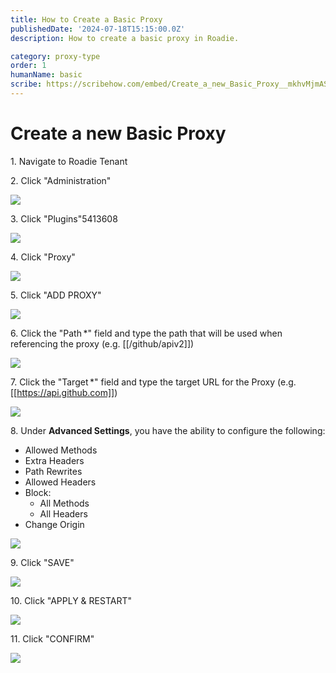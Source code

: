 ```yaml
---
title: How to Create a Basic Proxy
publishedDate: '2024-07-18T15:15:00.0Z'
description: How to create a basic proxy in Roadie.

category: proxy-type
order: 1
humanName: basic
scribe: https://scribehow.com/embed/Create_a_new_Basic_Proxy__mkhvMjmAS1uz2u9gGstsQw?skipIntro=true&removeLogo=true
---
```


# Create a new Basic Proxy

1\. Navigate to Roadie Tenant


2\. Click "Administration"

![](https://ajeuwbhvhr.cloudimg.io/colony-recorder.s3.amazonaws.com/files/2024-07-15/4b7d6910-d3d5-4cf9-817d-8dc7f49f70f7/ascreenshot.jpeg?tl_px=0,408&br_px=859,889&force_format=png&width=860&wat_scale=76&wat=1&wat_opacity=0.7&wat_gravity=northwest&wat_url=https://colony-recorder.s3.us-west-1.amazonaws.com/images/watermarks/FB923C_standard.png&wat_pad=80,366)


3\. Click "Plugins"5413608

![](https://ajeuwbhvhr.cloudimg.io/colony-recorder.s3.amazonaws.com/files/2024-07-15/b4b7d5d6-6d11-478f-82da-a67246d04f9a/ascreenshot.jpeg?tl_px=0,362&br_px=859,843&force_format=png&width=860&wat_scale=76&wat=1&wat_opacity=0.7&wat_gravity=northwest&wat_url=https://colony-recorder.s3.us-west-1.amazonaws.com/images/watermarks/FB923C_standard.png&wat_pad=308,212)


4\. Click "Proxy"

![](https://ajeuwbhvhr.cloudimg.io/colony-recorder.s3.amazonaws.com/files/2024-07-15/8417eaed-59b6-40d0-8ba8-bc7fd3f36569/ascreenshot.jpeg?tl_px=0,305&br_px=859,786&force_format=png&width=860&wat_scale=76&wat=1&wat_opacity=0.7&wat_gravity=northwest&wat_url=https://colony-recorder.s3.us-west-1.amazonaws.com/images/watermarks/FB923C_standard.png&wat_pad=286,212)


5\. Click "ADD PROXY"

![](https://ajeuwbhvhr.cloudimg.io/colony-recorder.s3.amazonaws.com/files/2024-07-15/0d69c553-e320-42bb-ad9c-72613be76029/ascreenshot.jpeg?tl_px=665,281&br_px=1525,762&force_format=png&width=860&wat_scale=76&wat=1&wat_opacity=0.7&wat_gravity=northwest&wat_url=https://colony-recorder.s3.us-west-1.amazonaws.com/images/watermarks/FB923C_standard.png&wat_pad=705,212)


6\. Click the "Path \*" field and type the path that will be used when referencing the proxy (e.g. [[/github/apiv2]])

![](https://ajeuwbhvhr.cloudimg.io/colony-recorder.s3.amazonaws.com/files/2024-07-15/efbfd64a-e425-4dc5-8039-ce3f83771d1f/ascreenshot.jpeg?tl_px=253,352&br_px=1113,833&force_format=png&width=860&wat_scale=76&wat=1&wat_opacity=0.7&wat_gravity=northwest&wat_url=https://colony-recorder.s3.us-west-1.amazonaws.com/images/watermarks/FB923C_standard.png&wat_pad=402,212)


7\. Click the "Target \*" field and type the target URL for the Proxy (e.g. [[https://api.github.com]])

![](https://ajeuwbhvhr.cloudimg.io/colony-recorder.s3.amazonaws.com/files/2024-07-15/a699d2bc-9b33-4ff0-86a9-0475148464e4/ascreenshot.jpeg?tl_px=274,202&br_px=1134,683&force_format=png&width=860&wat_scale=76&wat=1&wat_opacity=0.7&wat_gravity=northwest&wat_url=https://colony-recorder.s3.us-west-1.amazonaws.com/images/watermarks/FB923C_standard.png&wat_pad=402,212)


8\. Under **Advanced Settings**, you have the ability to configure the following:

- Allowed Methods
- Extra Headers
- Path Rewrites
- Allowed Headers
- Block:
  - All Methods
  - All Headers
- Change Origin

![](https://colony-recorder.s3.amazonaws.com/files/2024-07-15/29b45b79-b380-47b6-8f1b-8bd272f0875f/stack_animation.webp)


9\. Click "SAVE"

![](https://ajeuwbhvhr.cloudimg.io/colony-recorder.s3.amazonaws.com/files/2024-07-15/55fc170f-fa44-4472-8b34-ec56776dc6c2/ascreenshot.jpeg?tl_px=201,361&br_px=1061,842&force_format=png&width=860&wat_scale=76&wat=1&wat_opacity=0.7&wat_gravity=northwest&wat_url=https://colony-recorder.s3.us-west-1.amazonaws.com/images/watermarks/FB923C_standard.png&wat_pad=402,212)


10\. Click "APPLY & RESTART"

![](https://ajeuwbhvhr.cloudimg.io/colony-recorder.s3.amazonaws.com/files/2024-07-15/5ed54174-c383-4514-8e21-9f4574b66d56/ascreenshot.jpeg?tl_px=319,408&br_px=1179,889&force_format=png&width=860&wat_scale=76&wat=1&wat_opacity=0.7&wat_gravity=northwest&wat_url=https://colony-recorder.s3.us-west-1.amazonaws.com/images/watermarks/FB923C_standard.png&wat_pad=402,280)


11\. Click "CONFIRM"

![](https://ajeuwbhvhr.cloudimg.io/colony-recorder.s3.amazonaws.com/files/2024-07-15/ed9178a7-09ba-4132-afc9-971ab6cf1aa4/ascreenshot.jpeg?tl_px=574,272&br_px=1434,753&force_format=png&width=860&wat_scale=76&wat=1&wat_opacity=0.7&wat_gravity=northwest&wat_url=https://colony-recorder.s3.us-west-1.amazonaws.com/images/watermarks/FB923C_standard.png&wat_pad=402,212)